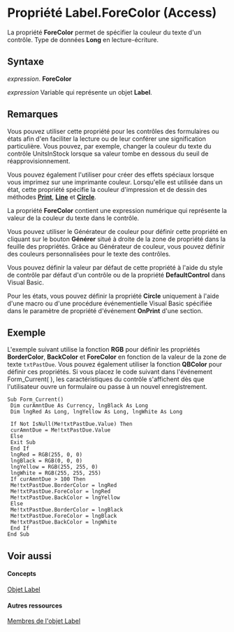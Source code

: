 
# Propriété Label.ForeColor (Access)

La propriété  **ForeColor** permet de spécifier la couleur du texte d'un contrôle. Type de données **Long** en lecture-écriture.


## Syntaxe

 _expression_. **ForeColor**

 _expression_ Variable qui représente un objet **Label**.


## Remarques

Vous pouvez utiliser cette propriété pour les contrôles des formulaires ou états afin d'en faciliter la lecture ou de leur conférer une signification particulière. Vous pouvez, par exemple, changer la couleur du texte du contrôle UnitsInStock lorsque sa valeur tombe en dessous du seuil de réapprovisionnement.

Vous pouvez également l'utiliser pour créer des effets spéciaux lorsque vous imprimez sur une imprimante couleur. Lorsqu'elle est utilisée dans un état, cette propriété spécifie la couleur d'impression et de dessin des méthodes  **[Print](6f8523cc-7b17-ec27-e2c9-a7ae3d5a8c3f.md)**, **[Line](9e640e37-c055-3dc3-b70e-0805cdc13561.md)** et **[Circle](4f5d24e2-75bf-3586-7e0d-0902adee61a6.md)**.

La propriété  **ForeColor** contient une expression numérique qui représente la valeur de la couleur du texte dans le contrôle.

Vous pouvez utiliser le Générateur de couleur pour définir cette propriété en cliquant sur le bouton  **Générer** situé à droite de la zone de propriété dans la feuille des propriétés. Grâce au Générateur de couleur, vous pouvez définir des couleurs personnalisées pour le texte des contrôles.

Vous pouvez définir la valeur par défaut de cette propriété à l'aide du style de contrôle par défaut d'un contrôle ou de la propriété  **DefaultControl** dans Visual Basic.

Pour les états, vous pouvez définir la propriété  **Circle** uniquement à l'aide d'une macro ou d'une procédure événementielle Visual Basic spécifiée dans le paramètre de propriété d'événement **OnPrint** d'une section.


## Exemple

L'exemple suivant utilise la fonction  **RGB** pour définir les propriétés **BorderColor**, **BackColor** et **ForeColor** en fonction de la valeur de la zone de texte `txtPastDue`. Vous pouvez également utiliser la fonction  **QBColor** pour définir ces propriétés. Si vous placez le code suivant dans l'événement Form_Current( ), les caractéristiques du contrôle s'affichent dès que l'utilisateur ouvre un formulaire ou passe à un nouvel enregistrement.


```
Sub Form_Current() 
 Dim curAmntDue As Currency, lngBlack As Long 
 Dim lngRed As Long, lngYellow As Long, lngWhite As Long 
 
 If Not IsNull(Me!txtPastDue.Value) Then 
 curAmntDue = Me!txtPastDue.Value 
 Else 
 Exit Sub 
 End If 
 lngRed = RGB(255, 0, 0) 
 lngBlack = RGB(0, 0, 0) 
 lngYellow = RGB(255, 255, 0) 
 lngWhite = RGB(255, 255, 255) 
 If curAmntDue > 100 Then 
 Me!txtPastDue.BorderColor = lngRed 
 Me!txtPastDue.ForeColor = lngRed 
 Me!txtPastDue.BackColor = lngYellow 
 Else 
 Me!txtPastDue.BorderColor = lngBlack 
 Me!txtPastDue.ForeColor = lngBlack 
 Me!txtPastDue.BackColor = lngWhite 
 End If 
End Sub
```


## Voir aussi


#### Concepts


[Objet Label](3d83d916-85d7-b2eb-c9f6-f9a6ff0c9ec7.md)
#### Autres ressources


[Membres de l'objet Label](a47442ed-c770-49a4-3bd1-76e3e05bddca.md)